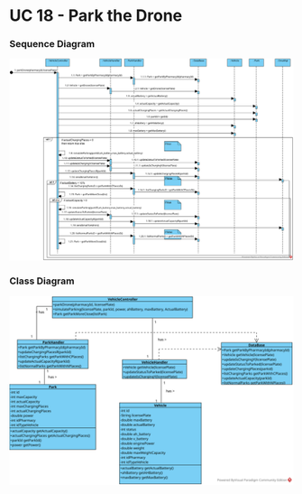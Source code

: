# UC 18 - Park the Drone


### Sequence Diagram

![UC18_SD.svg](UC18_SD.svg)



### Class Diagram

![UC18_CD.svg](UC18_CD.svg)



